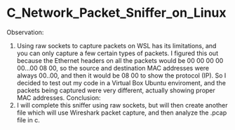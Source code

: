 # C_Network_Packet_Sniffer_on_Linux
Observation:
1. Using raw sockets to capture packets on WSL has its limitations, and you can only capture a few certain types of packets. I figured this out because the Ethernet headers on all the packets would be 00 00 00 00 00...00 08 00, so the source and destination MAC addresses were always 00..00, and then it would be 08 00 to show the protocol (IP). So I decided to test out my code in a Virtual Box Ubuntu enviroment, and the packets being captured were very different, actually showing proper MAC addresses.
Conclusion:
1. I will complete this sniffer using raw sockets, but will then create another file which will use Wireshark packet capture, and then analyze the .pcap file in c.

